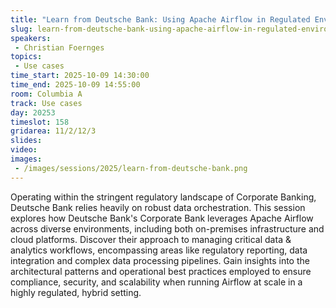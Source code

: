 ```yaml
---
title: "Learn from Deutsche Bank: Using Apache Airflow in Regulated Environments"
slug: learn-from-deutsche-bank-using-apache-airflow-in-regulated-environments
speakers:
 - Christian Foernges
topics:
 - Use cases
time_start: 2025-10-09 14:30:00
time_end: 2025-10-09 14:55:00
room: Columbia A
track: Use cases
day: 20253
timeslot: 158
gridarea: 11/2/12/3
slides:
video: 
images:
 - /images/sessions/2025/learn-from-deutsche-bank.png
---
```


Operating within the stringent regulatory landscape of Corporate Banking, Deutsche Bank relies heavily on robust data orchestration. This session explores how Deutsche Bank's Corporate Bank leverages Apache Airflow across diverse environments, including both on-premises infrastructure and cloud platforms. Discover their approach to managing critical data & analytics workflows, encompassing areas like regulatory reporting, data integration and complex data processing pipelines. Gain insights into the architectural patterns and operational best practices employed to ensure compliance, security, and scalability when running Airflow at scale in a highly regulated, hybrid setting.
